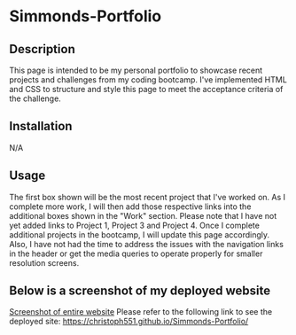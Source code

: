 # Simmonds-Portfolio

## Description

This page is intended to be my personal portfolio to showcase recent projects and challenges from my coding bootcamp. I've implemented HTML and CSS to structure and style this page to meet the acceptance criteria of the challenge. 


## Installation

N/A

## Usage

The first box shown will be the most recent project that I've worked on. As I complete more work, I will then add those respective links into the additional boxes shown in the "Work" section.
Please note that I have not yet added links to Project 1, Project 3 and Project 4. Once I complete additional projects in the bootcamp, I will update this page accordingly.
Also, I have not had the time to address the issues with the navigation links in the header or get the media queries to operate properly for smaller resolution screens.

## Below is a screenshot of my deployed website
[Screenshot of entire website](./assets/images/Simmonds-Portfolio.png)
Please refer to the following link to see the deployed site: https://christoph551.github.io/Simmonds-Portfolio/

